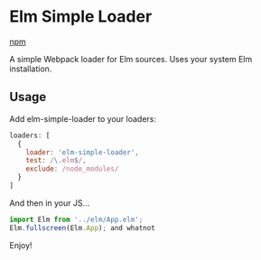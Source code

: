 # Elm Simple Loader
[npm](https://www.npmjs.com/package/elm-simple-loader)

A simple Webpack loader for Elm sources. Uses your system Elm installation.

## Usage

Add elm-simple-loader to your loaders:

```js
loaders: [
  {
    loader: 'elm-simple-loader',
    test: /\.elm$/,
    exclude: /node_modules/
  }
]
```


And then in your JS...

```js
import Elm from '../elm/App.elm';
Elm.fullscreen(Elm.App); and whatnot
```

Enjoy!

